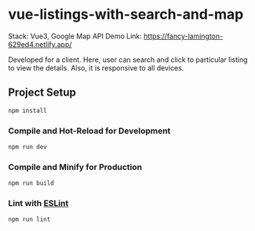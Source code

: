 # vue-listings-with-search-and-map

Stack: Vue3, Google Map API
Demo Link: https://fancy-lamington-629ed4.netlify.app/

Developed for a client. Here, user can search and click to particular listing to view the details. Also, it is responsive to all devices.

## Project Setup

```sh
npm install
```

### Compile and Hot-Reload for Development

```sh
npm run dev
```

### Compile and Minify for Production

```sh
npm run build
```

### Lint with [ESLint](https://eslint.org/)

```sh
npm run lint
```

